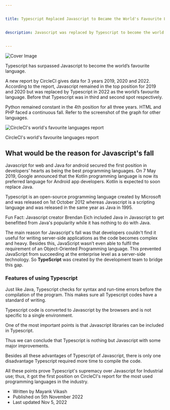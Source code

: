 ```yaml
---


title: Typescript Replaced Javascript to Became the World's Favourite Language


description: Javascript was replaced by Typescript to become the world's favourite language.


---
```


![Cover Image](https://mayankvikash.in/posts/typescript-replaced-javascript-to-became-the-worlds-favourite-language/Picsart_22-11-05_00-41-28-373.jpg)

Typescript has surpassed Javascript to become the world’s favourite language.

A new report by CircleCI gives data for 3 years 2019, 2020 and 2022. According to the report, Javascript remained in the top position for 2019 and 2020 but was replaced by Typescript in 2022 as the world’s favourite language. Before that Typescript was in third and second spot respectively.

Python remained constant in the 4th position for all three years. HTML and PHP faced a continuous fall. Refer to the screenshot of the graph for other languages.

![CircleCI's world's favourite languages report](https://mayankvikash.in/posts/typescript-replaced-javascript-to-became-the-worlds-favourite-language/-oq93qkq.jpeg)

CircleCI's world's favourite languages report

## What would be the reason for Javascript's fall

Javascript for web and Java for android secured the first position in developers’ hearts as being the best programming languages. On 7 May 2019, Google announced that the Kotlin programming language is now its preferred language for Android app developers. Kotlin is expected to soon replace Java.

Typescript is an open-source programming language created by Microsoft and was released on 1st October 2012 whereas Javascript is a scripting language and was released in the same year as Java in 1995.

Fun Fact: Javascript creator Brendan Eich included Java in Javascript to get benefitted from Java's popularity while it has nothing to do with Java.

The main reason for Javascript's fall was that developers couldn't find it useful for writing server-side applications as the code becomes complex and heavy. Besides this, JavaScript wasn’t even able to fulfil the requirement of an Object-Oriented Programming language. This prevented JavaScript from succeeding at the enterprise level as a server-side technology. So **TypeScript** was created by the development team to bridge this gap.

### Features of using Typescript

Just like Java, Typescript checks for syntax and run-time errors before the compilation of the program. This makes sure all Typescript codes have a standard of writing.

Typescript code is converted to Javascript by the browsers and is not specific to a single environment.

One of the most important points is that Javascript libraries can be included in Typescript.

Thus we can conclude that Typescript is nothing but Javascript with some major improvements.

Besides all these advantages of Typescript of Javascript, there is only one disadvantage Typescript required more time to compile the code.

All these points prove Typescript's supremacy over Javascript for Industrial use; thus, it got the first position on CircleCI's report for the most used programming languages in the industry.

- Written by Mayank Vikash
- Published on 5th November 2022
- Last updated Nov 5, 2022
